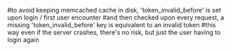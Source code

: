   #to avoid keeping memcached cache in disk, 'token_invalid_before' is set upon login / first user encounter
  #and then checked upon every request, a missing 'token_invalid_before' key is equivalent to an invalid token
  #this way even if the server crashes, there's no risk, but just the user having to login again